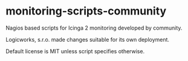 # monitoring-scripts-community

Nagios based scripts for Icinga 2 monitoring developed by community.

Logicworks, s.r.o. made changes suitable for its own deployment.

Default license is MIT unless script specifies otherwise.

